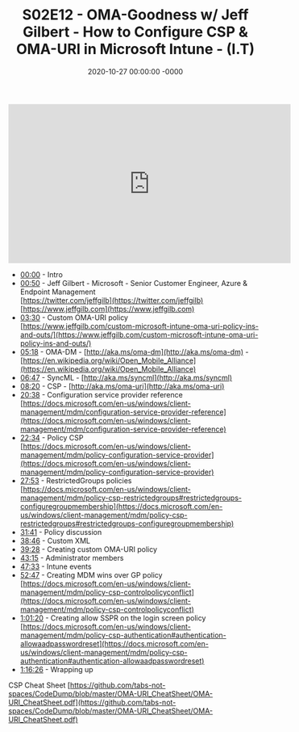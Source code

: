 ﻿---
layout: post
title: "S02E12 - OMA-Goodness w/ Jeff Gilbert - How to Configure CSP & OMA-URI in Microsoft Intune - (I.T)"
date: 2020-10-27 00:00:00 -0000
categories:
---

<iframe loading="lazy" width="560" height="315" src="https://www.youtube.com/embed/rDzHJwG-Vjk" title="YouTube video player" frameborder="0" allow="accelerometer; autoplay; clipboard-write; encrypted-media; gyroscope; picture-in-picture" allowfullscreen></iframe>

- [00:00](https://www.youtube.com/watch?v=rDzHJwG-Vjk&t=0s) - Intro  
- [00:50](https://www.youtube.com/watch?v=rDzHJwG-Vjk&t=50s) - Jeff Gilbert - Microsoft - Senior Customer Engineer, Azure & Endpoint Management  
[https://twitter.com/jeffgilb](https://twitter.com/jeffgilb)  
[https://www.jeffgilb.com](https://www.jeffgilb.com)  
- [03:30](https://www.youtube.com/watch?v=rDzHJwG-Vjk&t=210s) - Custom OMA-URI policy  
[https://www.jeffgilb.com/custom-microsoft-intune-oma-uri-policy-ins-and-outs/](https://www.jeffgilb.com/custom-microsoft-intune-oma-uri-policy-ins-and-outs/)  
- [05:18](https://www.youtube.com/watch?v=rDzHJwG-Vjk&t=318s) - OMA-DM - [http://aka.ms/oma-dm](http://aka.ms/oma-dm) - [https://en.wikipedia.org/wiki/Open_Mobile_Alliance](https://en.wikipedia.org/wiki/Open_Mobile_Alliance)  
- [06:47](https://www.youtube.com/watch?v=rDzHJwG-Vjk&t=407s) - SyncML - [http://aka.ms/syncml](http://aka.ms/syncml)  
- [08:20](https://www.youtube.com/watch?v=rDzHJwG-Vjk&t=500s) - CSP - [http://aka.ms/oma-uri](http://aka.ms/oma-uri)  
- [20:38](https://www.youtube.com/watch?v=rDzHJwG-Vjk&t=1238s) - Configuration service provider reference  
[https://docs.microsoft.com/en-us/windows/client-management/mdm/configuration-service-provider-reference](https://docs.microsoft.com/en-us/windows/client-management/mdm/configuration-service-provider-reference)  
- [22:34](https://www.youtube.com/watch?v=rDzHJwG-Vjk&t=1354s) - Policy CSP  
[https://docs.microsoft.com/en-us/windows/client-management/mdm/policy-configuration-service-provider](https://docs.microsoft.com/en-us/windows/client-management/mdm/policy-configuration-service-provider)  
- [27:53](https://www.youtube.com/watch?v=rDzHJwG-Vjk&t=1673s) - RestrictedGroups policies  
[https://docs.microsoft.com/en-us/windows/client-management/mdm/policy-csp-restrictedgroups#restrictedgroups-configuregroupmembership](https://docs.microsoft.com/en-us/windows/client-management/mdm/policy-csp-restrictedgroups#restrictedgroups-configuregroupmembership)  
- [31:41](https://www.youtube.com/watch?v=rDzHJwG-Vjk&t=1901s) - Policy discussion  
- [38:46](https://www.youtube.com/watch?v=rDzHJwG-Vjk&t=2326s) - Custom XML  
- [39:28](https://www.youtube.com/watch?v=rDzHJwG-Vjk&t=2368s) - Creating custom OMA-URI policy  
- [43:15](https://www.youtube.com/watch?v=rDzHJwG-Vjk&t=2595s) - Administrator members  
- [47:33](https://www.youtube.com/watch?v=rDzHJwG-Vjk&t=2853s) - Intune events  
- [52:47](https://www.youtube.com/watch?v=rDzHJwG-Vjk&t=3167s) - Creating MDM wins over GP policy  
[https://docs.microsoft.com/en-us/windows/client-management/mdm/policy-csp-controlpolicyconflict](https://docs.microsoft.com/en-us/windows/client-management/mdm/policy-csp-controlpolicyconflict)  
- [1:01:20](https://www.youtube.com/watch?v=rDzHJwG-Vjk&t=140s) - Creating allow SSPR on the login screen policy  
[https://docs.microsoft.com/en-us/windows/client-management/mdm/policy-csp-authentication#authentication-allowaadpasswordreset](https://docs.microsoft.com/en-us/windows/client-management/mdm/policy-csp-authentication#authentication-allowaadpasswordreset)  
- [1:16:26](https://www.youtube.com/watch?v=rDzHJwG-Vjk&t=1046s) - Wrapping up  

CSP Cheat Sheet
[https://github.com/tabs-not-spaces/CodeDump/blob/master/OMA-URI_CheatSheet/OMA-URI_CheatSheet.pdf](https://github.com/tabs-not-spaces/CodeDump/blob/master/OMA-URI_CheatSheet/OMA-URI_CheatSheet.pdf)


